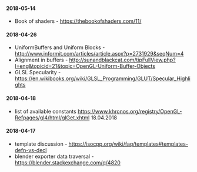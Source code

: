 
#### 2018-05-14

* Book of shaders - https://thebookofshaders.com/11/

#### 2018-04-26

* UniformBuffers and Uniform Blocks - http://www.informit.com/articles/article.aspx?p=2731929&seqNum=4
* Alignment in buffers - http://sunandblackcat.com/tipFullView.php?l=eng&topicid=21&topic=OpenGL-Uniform-Buffer-Objects
* GLSL Specularity - https://en.wikibooks.org/wiki/GLSL_Programming/GLUT/Specular_Highlights

#### 2018-04-18

* list of available constants https://www.khronos.org/registry/OpenGL-Refpages/gl4/html/glGet.xhtml 18.04.2018

#### 2018-04-17

* template discussion - https://isocpp.org/wiki/faq/templates#templates-defn-vs-decl
* blender exporter data traversal - https://blender.stackexchange.com/q/4820